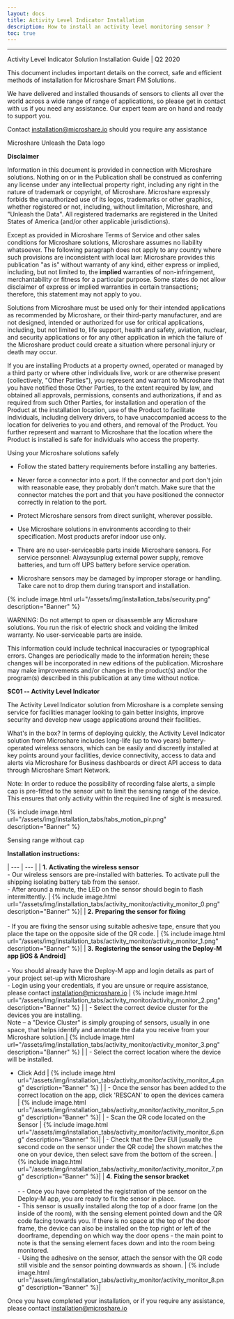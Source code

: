 ```yaml
---
layout: docs
title: Activity Level Indicator Installation
description: How to install an activity level monitoring sensor ?
toc: true
---
```


---------------------------------------

Activity Level Indicator Solution Installation Guide \| Q2 2020

This document includes important details on the correct, safe and
efficient methods of installation for Microshare Smart FM Solutions.

We have delivered and installed thousands of sensors to clients all over
the world across a wide range of range of applications, so please get in
contact with us if you need any assistance. Our expert team are on hand
and ready to support you.

Contact <installation@microshare.io> should you require any assistance

Microshare Unleash the Data logo

**Disclaimer**

Information in this document is provided in connection with Microshare
solutions. Nothing on or in the Publication shall be construed as
conferring any license under any intellectual property right, including
any right in the nature of trademark or copyright, of Microshare.
Microshare expressly forbids the unauthorized use of its logos,
trademarks or other graphics, whether registered or not, including,
without limitation, Microshare, and "Unleash the Data". All registered
trademarks are registered in the United States of America (and/or other
applicable jurisdictions).

Except as provided in Microshare Terms of Service and other sales
conditions for Microshare solutions, Microshare assumes no liability
whatsoever. The following paragraph does not apply to any country where
such provisions are inconsistent with local law: Microshare provides
this publication \"as is\" without warranty of any kind, either express
or implied, including, but not limited to, the **implied** warranties of
non-infringement, merchantability or fitness for a particular purpose.
Some states do not allow disclaimer of express or implied warranties in
certain transactions; therefore, this statement may not apply to you.

Solutions from Microshare must be used only for their intended
applications as recommended by Microshare, or their third-party
manufacturer, and are not designed, intended or authorized for use for
critical applications, including, but not limited to, life support,
health and safety, aviation, nuclear, and security applications or for
any other application in which the failure of the Microshare product
could create a situation where personal injury or death may occur.

If you are installing Products at a property owned, operated or managed
by a third party or where other individuals live, work or are otherwise
present (collectively, "Other Parties"), you represent and warrant to
Microshare that you have notified those Other Parties, to the extent
required by law, and obtained all approvals, permissions, consents and
authorizations, if and as required from such Other Parties, for
installation and operation of the Product at the installation location,
use of the Product to facilitate individuals, including delivery
drivers, to have unaccompanied access to the location for deliveries to
you and others, and removal of the Product. You further represent and
warrant to Microshare that the location where the Product is installed
is safe for individuals who access the property.

Using your Microshare solutions safely

-   Follow the stated battery requirements before installing any
    batteries. 

-   Never force a connector into a port. If the connector and port don't
    join with reasonable ease, they probably don't match. Make sure that
    the connector matches the port and that you have positioned the
    connector correctly in relation to the port.

-   Protect Microshare sensors from direct sunlight, wherever possible.

-   Use Microshare solutions in environments according to their
    specification. Most products arefor indoor use only. 

-   There are no user-serviceable parts inside Microshare sensors. For
    service personnel: Alwaysunplug external power supply, remove
    batteries, and turn off UPS battery before service operation. 

-   Microshare sensors may be damaged by improper storage or handling.
    Take care not to drop them during transport and installation.


{% include image.html url="/assets/img/installation_tabs/security.png" description="Banner" %}

WARNING: Do not attempt to open or disassemble any Microshare solutions.
You run the risk of electric shock and voiding the limited warranty. No
user-serviceable parts are inside.

This information could include technical inaccuracies or typographical
errors. Changes are periodically made to the information herein; these
changes will be incorporated in new editions of the publication.
Microshare may make improvements and/or changes in the product(s) and/or
the program(s) described in this publication at any time without notice.

**SC01 -- Activity Level Indicator**

The Activity Level Indicator solution from Microshare is a complete
sensing service for facilities manager looking to gain better insights,
improve security and develop new usage applications around their
facilities.

What's in the box? In terms of deploying quickly, the Activity Level
Indicator solution from Microshare includes long-life (up to two years)
battery-operated wireless sensors, which can be easily and discreetly
installed at key points around your facilities, device connectivity,
access to data and alerts via Microshare for Business dashboards or
direct API access to data through Microshare Smart Network. 

Note: In order to reduce the possibility of recording false alerts, a
simple cap is pre-fitted to the sensor unit to limit the sensing range
of the device. This ensures that only activity within the required line
of sight is measured.

{% include image.html url="/assets/img/installation_tabs/tabs_motion_pir.png" description="Banner" %}

Sensing range without cap

**Installation instructions:**


| --- | --- |
| **1.** **Activating the wireless sensor** <br>- Our wireless sensors are pre-installed with batteries. To activate pull the shipping isolating battery tab from the sensor.<br>- After around a minute, the LED on the sensor should begin to flash intermittently. | {% include image.html url="/assets/img/installation_tabs/activity_monitor/activity_monitor_0.png" description="Banner" %}|
| **2.** **Preparing the sensor for fixing** <br><br>- If you are fixing the sensor using suitable adhesive tape, ensure that you place the tape on the opposite side of the QR code. | {% include image.html url="/assets/img/installation_tabs/activity_monitor/activity_monitor_1.png" description="Banner" %}|
| **3.** **Registering the sensor using the Deploy-M app [iOS &amp; Android]** <br><br>- You should already have the Deploy-M app and login details as part of your project set-up with Microshare<br>- Login using your credentials, if you are unsure or require assistance, please contact [installation@microshare.io](mailto:installation@microshare.io) | {% include image.html url="/assets/img/installation_tabs/activity_monitor/activity_monitor_2.png" description="Banner" %} |
| - Select the correct device cluster for the devices you are installing. <br> Note – a &quot;Device Cluster&quot; is simply grouping of sensors, usually in one space, that helps identify and annotate the data you receive from your Microshare solution.| {% include image.html url="/assets/img/installation_tabs/activity_monitor/activity_monitor_3.png" description="Banner" %}  |
| - Select the correct location where the device will be installed.<br>
- Click Add | {% include image.html url="/assets/img/installation_tabs/activity_monitor/activity_monitor_4.png" description="Banner" %}  |
| - Once the sensor has been added to the correct location on the app, click &#39;RESCAN&#39; to open the devices camera | {% include image.html url="/assets/img/installation_tabs/activity_monitor/activity_monitor_5.png" description="Banner" %}|
| - Scan the QR code located on the Sensor | {% include image.html url="/assets/img/installation_tabs/activity_monitor/activity_monitor_6.png" description="Banner" %}|
| - Check that the Dev EUI [usually the second code on the sensor under the QR code] the shown matches the one on your device, then select save from the bottom of the screen. | {% include image.html url="/assets/img/installation_tabs/activity_monitor/activity_monitor_7.png" description="Banner" %}|
| **4.** **Fixing the sensor bracket** <br><br>- -	Once you have completed the registration of the sensor on the Deploy-M app, you are ready to fix the sensor in place.<br>-	This sensor is usually installed along the top of a door frame (on the inside of the room), with the sensing element pointed down and the QR code facing towards you. If there is no space at the top of the door frame, the device can also be installed on the top right or left of the doorframe, depending on which way the door opens - the main point to note is that the sensing element faces down and into the room being monitored. <br>-	Using the adhesive on the sensor, attach the sensor with the QR code still visible and the sensor pointing downwards as shown. | {% include image.html url="/assets/img/installation_tabs/activity_monitor/activity_monitor_8.png" description="Banner" %}|



Once you have completed your installation, or if you require any
assistance, please contact <installation@microshare.io>


<style>
    tr td:first-child {
        width:60%;
    }

    tr td:nth-child(2) {
        width:40%;
    }
</style>
